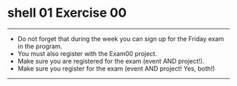 # shell 01 Exercise 00
_________________________________________________________________________________

- Do not forget that during the week you can sign up for the Friday exam in the program.
- You must also register with the Exam00 project.
- Make sure you are registered for the exam (event AND project!).
- Make sure you register for the exam (event AND project! Yes, both!)
_________________________________________________________________________________